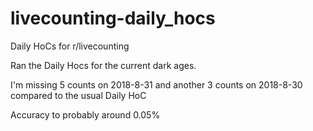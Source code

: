 # livecounting-daily_hocs
Daily HoCs for r/livecounting

Ran the Daily Hocs for the current dark ages.

I'm missing 5 counts on 2018-8-31
and another 3 counts on 2018-8-30
compared to the usual Daily HoC

Accuracy to probably around 0.05%
